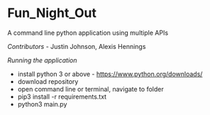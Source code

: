 # Fun_Night_Out

A command line python application using multiple APIs

*Contributors* -
Justin Johnson, Alexis Hennings

*Running the application*

- install python 3 or above - https://www.python.org/downloads/
- download repository
- open command line or terminal, navigate to folder
- pip3 install -r requirements.txt
- python3 main.py
